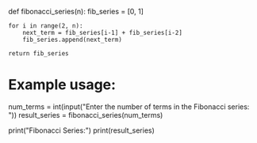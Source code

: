 def fibonacci_series(n):
    fib_series = [0, 1]

    for i in range(2, n):
        next_term = fib_series[i-1] + fib_series[i-2]
        fib_series.append(next_term)

    return fib_series

# Example usage:
num_terms = int(input("Enter the number of terms in the Fibonacci series: "))
result_series = fibonacci_series(num_terms)

print("Fibonacci Series:")
print(result_series)
